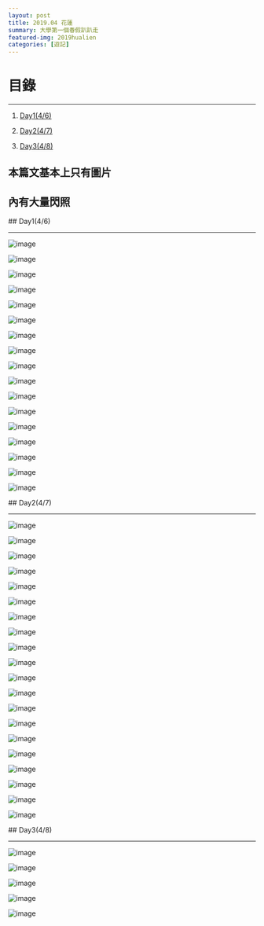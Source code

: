 ```yaml
---
layout: post
title: 2019.04 花蓮
summary: 大學第一個春假趴趴走
featured-img: 2019hualien
categories: [遊記]
---
```


# 目錄

***

1. [Day1(4/6)](#Day1(4/6))

2. [Day2(4/7)](#Day2(4/7))

3. [Day3(4/8)](#Day3(4/8))



## 本篇文基本上只有圖片

## 內有大量閃照


<a name="Day1(4/6)"/>
## Day1(4/6)
 
***

![image](https://raw.githubusercontent.com/poi0905/blog/master/assets/img/posts/2019hualien_01.JPEG)

![image](https://raw.githubusercontent.com/poi0905/blog/master/assets/img/posts/2019hualien_02.JPEG)

![image](https://raw.githubusercontent.com/poi0905/blog/master/assets/img/posts/2019hualien_03.JPEG)

![image](https://raw.githubusercontent.com/poi0905/blog/master/assets/img/posts/2019hualien_04.JPEG)

![image](https://raw.githubusercontent.com/poi0905/blog/master/assets/img/posts/2019hualien_05.JPEG)

![image](https://raw.githubusercontent.com/poi0905/blog/master/assets/img/posts/2019hualien_06.JPEG)

![image](https://raw.githubusercontent.com/poi0905/blog/master/assets/img/posts/2019hualien_07.JPEG)

![image](https://raw.githubusercontent.com/poi0905/blog/master/assets/img/posts/2019hualien_08.JPEG)

![image](https://raw.githubusercontent.com/poi0905/blog/master/assets/img/posts/2019hualien_09.JPEG)

![image](https://raw.githubusercontent.com/poi0905/blog/master/assets/img/posts/2019hualien_10.JPEG)

![image](https://raw.githubusercontent.com/poi0905/blog/master/assets/img/posts/2019hualien_11.JPEG)

![image](https://raw.githubusercontent.com/poi0905/blog/master/assets/img/posts/2019hualien_12.JPEG)

![image](https://raw.githubusercontent.com/poi0905/blog/master/assets/img/posts/2019hualien_13.JPEG)

![image](https://raw.githubusercontent.com/poi0905/blog/master/assets/img/posts/2019hualien_14.JPEG)

![image](https://raw.githubusercontent.com/poi0905/blog/master/assets/img/posts/2019hualien_15.JPEG)

![image](https://raw.githubusercontent.com/poi0905/blog/master/assets/img/posts/2019hualien_16.JPEG)

![image](https://raw.githubusercontent.com/poi0905/blog/master/assets/img/posts/2019hualien_17.JPG)



<a name="Day2(4/7)"/>
## Day2(4/7)

***

![image](https://raw.githubusercontent.com/poi0905/blog/master/assets/img/posts/2019hualien_18.JPEG)

![image](https://raw.githubusercontent.com/poi0905/blog/master/assets/img/posts/2019hualien_19.JPEG)

![image](https://raw.githubusercontent.com/poi0905/blog/master/assets/img/posts/2019hualien_20.JPEG)

![image](https://raw.githubusercontent.com/poi0905/blog/master/assets/img/posts/2019hualien_21.JPEG)

![image](https://raw.githubusercontent.com/poi0905/blog/master/assets/img/posts/2019hualien_22.JPEG)

![image](https://raw.githubusercontent.com/poi0905/blog/master/assets/img/posts/2019hualien_23.JPEG)

![image](https://raw.githubusercontent.com/poi0905/blog/master/assets/img/posts/2019hualien_24.JPEG)

![image](https://raw.githubusercontent.com/poi0905/blog/master/assets/img/posts/2019hualien_25.JPEG)

![image](https://raw.githubusercontent.com/poi0905/blog/master/assets/img/posts/2019hualien_26.JPEG)

![image](https://raw.githubusercontent.com/poi0905/blog/master/assets/img/posts/2019hualien_27.JPEG)

![image](https://raw.githubusercontent.com/poi0905/blog/master/assets/img/posts/2019hualien_28.JPEG)

![image](https://raw.githubusercontent.com/poi0905/blog/master/assets/img/posts/2019hualien_29.jpg)

![image](https://raw.githubusercontent.com/poi0905/blog/master/assets/img/posts/2019hualien_30.JPEG)

![image](https://raw.githubusercontent.com/poi0905/blog/master/assets/img/posts/2019hualien_31.JPEG)

![image](https://raw.githubusercontent.com/poi0905/blog/master/assets/img/posts/2019hualien_32.JPEG)

![image](https://raw.githubusercontent.com/poi0905/blog/master/assets/img/posts/2019hualien_33.JPEG)

![image](https://raw.githubusercontent.com/poi0905/blog/master/assets/img/posts/2019hualien_34.JPEG)

![image](https://raw.githubusercontent.com/poi0905/blog/master/assets/img/posts/2019hualien_35.JPEG)

![image](https://raw.githubusercontent.com/poi0905/blog/master/assets/img/posts/2019hualien_36.JPEG)

![image](https://raw.githubusercontent.com/poi0905/blog/master/assets/img/posts/2019hualien_37.JPEG)

<a name="Day3(4/8)"/>
## Day3(4/8)

***

![image](https://raw.githubusercontent.com/poi0905/blog/master/assets/img/posts/2019hualien_38.JPEG)

![image](https://raw.githubusercontent.com/poi0905/blog/master/assets/img/posts/2019hualien_39.JPEG)

![image](https://raw.githubusercontent.com/poi0905/blog/master/assets/img/posts/2019hualien_40.JPEG)

![image](https://raw.githubusercontent.com/poi0905/blog/master/assets/img/posts/2019hualien_41.JPEG)

![image](https://raw.githubusercontent.com/poi0905/blog/master/assets/img/posts/2019hualien_42.JPEG)

